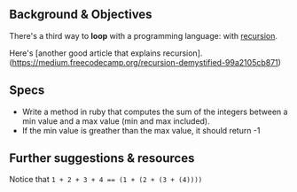 ## Background & Objectives

There's a third way to **loop** with a programming language: with [recursion](http://stackoverflow.com/questions/6418017/what-is-ruby-recursion-and-how-does-it-work).

Here's [another good article that explains recursion].(https://medium.freecodecamp.org/recursion-demystified-99a2105cb871)

## Specs

- Write a method in ruby that computes the sum of the integers between a min value and a max value (min and max included).
- If the min value is greather than the max value, it should return -1

## Further suggestions & resources

Notice that `1 + 2 + 3 + 4 == (1 + (2 + (3 + (4))))`
